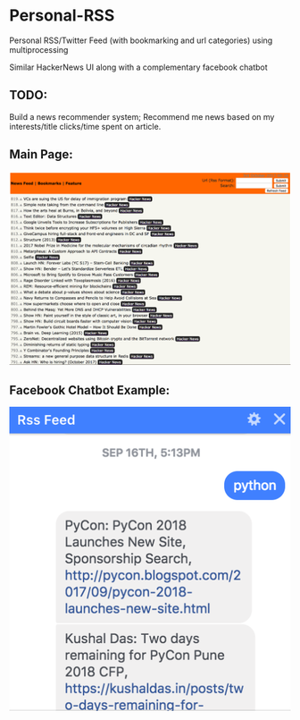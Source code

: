 # Personal-RSS
Personal RSS/Twitter Feed (with bookmarking and url categories) using multiprocessing

Similar HackerNews UI along with a complementary facebook chatbot

## TODO: 
Build a news recommender system; Recommend me news based on my interests/title clicks/time spent on article.


## Main Page:
![ScreenShot](https://github.com/duggalr2/Personal-RSS/blob/master/homepage.png)
## Facebook Chatbot Example:
![ScreenShot](https://github.com/duggalr2/Personal-RSS/blob/master/fb_chatbot.png)


